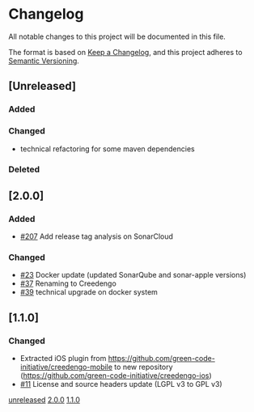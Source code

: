# Changelog

All notable changes to this project will be documented in this file.

The format is based on [Keep a Changelog](https://keepachangelog.com/en/1.0.0/),
and this project adheres to [Semantic Versioning](https://semver.org/spec/v2.0.0.html).


## [Unreleased]

### Added

### Changed

  - technical refactoring for some maven dependencies

### Deleted

## [2.0.0]

### Added

- [#207](https://github.com/green-code-initiative/creedengo/issues/207) Add release tag analysis on SonarCloud

### Changed

- [#23](https://github.com/green-code-initiative/creedengo-ios/pull/23) Docker update (updated SonarQube and sonar-apple versions)
- [#37](https://github.com/green-code-initiative/creedengo-ios/issues/37) Renaming to Creedengo
- [#39](https://github.com/green-code-initiative/creedengo-ios/pull/39) technical upgrade on docker system

## [1.1.0]

### Changed

- Extracted iOS plugin from https://github.com/green-code-initiative/creedengo-mobile to new repository (https://github.com/green-code-initiative/creedengo-ios)
- [#11](https://github.com/green-code-initiative/creedengo-ios/pull/11) License and source headers update (LGPL v3 to GPL v3)

[unreleased](https://github.com/green-code-initiative/creedengo-ios/compare/2.0.0...HEAD)
[2.0.0](https://github.com/green-code-initiative/creedengo-ios/compare/1.1.0...2.0.0)
[1.1.0](https://github.com/green-code-initiative/creedengo-ios/releases/tag/1.1.0)